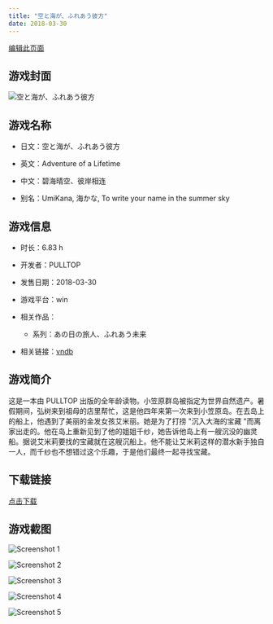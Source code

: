 ```yaml
---
title: "空と海が、ふれあう彼方"
date: 2018-03-30
---
```

[编辑此页面](https://github.com/ACG-3/ADV3-source/blob/main/source/_posts/games/%E3%81%82%E3%81%AE%E6%97%A5%E3%81%AE%E6%97%85%E4%BA%BA%E3%80%81%E3%81%B5%E3%82%8C%E3%81%82%E3%81%86%E6%9C%AA%E6%9D%A5.md)

## 游戏封面

![空と海が、ふれあう彼方](https%3A//pan.timero.xyz/onedrive/img_lib_001/%E3%81%82%E3%81%AE%E6%97%A5%E3%81%AE%E6%97%85%E4%BA%BA%E3%80%81%E3%81%B5%E3%82%8C%E3%81%82%E3%81%86%E6%9C%AA%E6%9D%A5_cover.avif)


## 游戏名称

- 日文：空と海が、ふれあう彼方
- 英文：Adventure of a Lifetime
- 中文：碧海晴空、彼岸相连

- 别名：UmiKana, 海かな, To write your name in the summer sky


## 游戏信息

- 时长：6.83 h
- 开发者：PULLTOP
- 发售日期：2018-03-30
- 游戏平台：win
- 相关作品：
   - 系列：あの日の旅人、ふれあう未来

- 相关链接：[vndb](https://vndb.org/v22304)


## 游戏简介

这是一本由 PULLTOP 出版的全年龄读物。小笠原群岛被指定为世界自然遗产。暑假期间，弘树来到祖母的店里帮忙，这是他四年来第一次来到小笠原岛。在去岛上的船上，他遇到了美丽的金发女孩艾米丽。她是为了打捞 "沉入大海的宝藏 "而离家出走的。他在岛上重新见到了他的姐姐千纱，她告诉他岛上有一艘沉没的幽灵船。据说艾米莉要找的宝藏就在这艘沉船上。他不能让艾米莉这样的潜水新手独自一人，而千纱也不想错过这个乐趣，于是他们最终一起寻找宝藏。




## 下载链接

[点击下载](https://pan.timero.xyz/onedrive/adv_lib_001/%E3%81%82%E3%81%AE%E6%97%A5%E3%81%AE%E6%97%85%E4%BA%BA%E3%80%81%E3%81%B5%E3%82%8C%E3%81%82%E3%81%86%E6%9C%AA%E6%9D%A5)


## 游戏截图


![Screenshot 1](https%3A//pan.timero.xyz/onedrive/img_lib_001/%E3%81%82%E3%81%AE%E6%97%A5%E3%81%AE%E6%97%85%E4%BA%BA%E3%80%81%E3%81%B5%E3%82%8C%E3%81%82%E3%81%86%E6%9C%AA%E6%9D%A5_Screenshot_1.avif)

![Screenshot 2](https%3A//pan.timero.xyz/onedrive/img_lib_001/%E3%81%82%E3%81%AE%E6%97%A5%E3%81%AE%E6%97%85%E4%BA%BA%E3%80%81%E3%81%B5%E3%82%8C%E3%81%82%E3%81%86%E6%9C%AA%E6%9D%A5_Screenshot_2.avif)

![Screenshot 3](https%3A//pan.timero.xyz/onedrive/img_lib_001/%E3%81%82%E3%81%AE%E6%97%A5%E3%81%AE%E6%97%85%E4%BA%BA%E3%80%81%E3%81%B5%E3%82%8C%E3%81%82%E3%81%86%E6%9C%AA%E6%9D%A5_Screenshot_3.avif)

![Screenshot 4](https%3A//pan.timero.xyz/onedrive/img_lib_001/%E3%81%82%E3%81%AE%E6%97%A5%E3%81%AE%E6%97%85%E4%BA%BA%E3%80%81%E3%81%B5%E3%82%8C%E3%81%82%E3%81%86%E6%9C%AA%E6%9D%A5_Screenshot_4.avif)

![Screenshot 5](https%3A//pan.timero.xyz/onedrive/img_lib_001/%E3%81%82%E3%81%AE%E6%97%A5%E3%81%AE%E6%97%85%E4%BA%BA%E3%80%81%E3%81%B5%E3%82%8C%E3%81%82%E3%81%86%E6%9C%AA%E6%9D%A5_Screenshot_5.avif)

